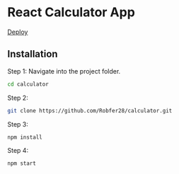 # React Calculator App

[Deploy](https://quiet-scrubland-08254.herokuapp.com/)

## Installation

Step 1:
Navigate into the project folder.

```sh
cd calculator
```

Step 2:

```sh
git clone https://github.com/Robfer28/calculator.git
```

Step 3:

```sh
npm install
```

Step 4:

```sh
npm start
```
